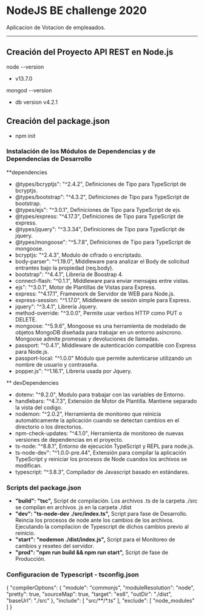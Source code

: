 # NodeJS BE challenge 2020

Aplicacion de Votacion de empleaados.

---

## Creación del Proyecto API REST en Node.js

node --version

- v13.7.0

mongod --version

- db version v4.2.1

## Creación del package.json

- npm init

### Instalación de los Módulos de Dependencias y de Dependencias de Desarrollo

\*\*dependencies

- @types/bcryptjs": "^2.4.2", Definiciones de Tipo para TypeScript de bcryptjs.
- @types/bootstrap": "^4.3.2", Definiciones de Tipo para TypeScript de bootstrap.
- @types/ejs": "^3.0.1", Definiciones de Tipo para TypeScript de ejs.
- @types/express: "^4.17.3", Definiciones de Tipo para TypeScript de express.
- @types/jquery": "^3.3.34", Definiciones de Tipo para TypeScript de jquery.
- @types/mongoose": "^5.7.8", Definiciones de Tipo para TypeScript de mongoose.
- bcryptjs: "^2.4.3", Modulo de cifrado o encriptado.
- body-parser": "^1.19.0", Middleware para analizar el Body de solicitud entrantes bajo la propiedad (req.body).
- bootstrap": "^4.4.1", Librería de Boostrap 4.
- connect-flash: "^0.1.1", Middleware para enviar mensajes entre vistas.
- ejs": "^3.0.1", Motor de Plantillas de Vistas para Express.
- express: "^4.17.1", Framework de Servidor de WEB para Node.js.
- express-session: "^1.17.0", Middleware de sesión simple para Express.
- jquery": "^3.4.1", Librería Jquery.
- method-override: "^3.0.0", Permite usar verbos HTTP como PUT o DELETE.
- mongoose: "^5.9.6", Mongoose es una herramienta de modelado de objetos MongoDB diseñada para trabajar en un entorno asíncrono. Mongoose admite promesas y devoluciones de llamadas.
- passport: "^0.4.1", Middleware de autenticación compatible con Express para Node.js.
- passport-local: "^1.0.0" Módulo que permite autenticarse utilizando un nombre de usuario y contraseña.
- popper.js": "^1.16.1", Libreria usada por Jquery.

\*\* devDependencies

- dotenv: "^8.2.0", Modulo para trabajar con las variables de Entorno.
- handlebars: "^4.7.3", Extensión de Motor de Plantilla. Mantiene separado la vista del codigo.
- nodemon: "^2.0.2", Herramienta de monitoreo que reinicia automáticamente
  la aplicación cuando se detectan cambios en el directorio o los directorios.
- npm-check-updates: "^4.1.0", Herramienta de monitoreo de nuevas versiones de dependencias en el proyecto.
- ts-node: "^8.8.1", Entorno de ejecución TypeScript y REPL para node.js.
- ts-node-dev": "^1.0.0-pre.44", Extensión para compilar la aplicación TypeScript y reiniciar los procesos de Node cuandos los archivos se modifican.
- typescript: "^3.8.3", Compilador de Javascript basado en estándares.

### Scripts del package.json

- **"build": "tsc",** Script de compilación. Los archivos .ts de la carpeta ./src se compilan en archivos .js en la carpeta ./dist
- **"dev": "ts-node-dev ./src/index.ts",** Script para fase de Desarrollo. Reincia los procesos de node ante los cambios de los archivos. Ejecutando la compilacion de Typescript de dichos cambios previo al reinicio.
- **"start": "nodemon ./dist/index.js",** Script para el Monitoreo de cambios y reseteo del servidor.
- **"prod": "npm run build && npm run start",** Script de fase de Producción.

### Configuracion de Typescript - tsconfig.json

{
"compilerOptions": {
"module": "commonjs",
"moduleResolution": "node",
"pretty": true,
"sourceMap": true,
"target": "es6",
"outDir": "./dist",
"baseUrl": "./src"
},
"include": [
"src/**/*.ts"
],
"exclude": [
"node_modules"
]
}
